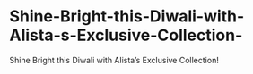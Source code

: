 # Shine-Bright-this-Diwali-with-Alista-s-Exclusive-Collection-
Shine Bright this Diwali with Alista’s Exclusive Collection!

